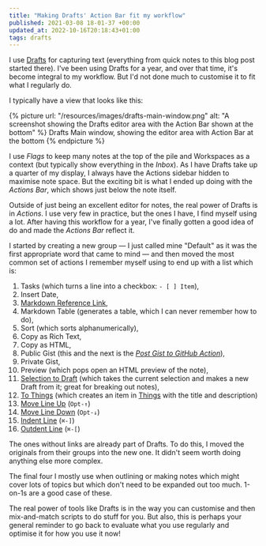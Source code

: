 ```yaml
---
title: "Making Drafts' Action Bar fit my workflow"
published: 2021-03-08 18-01-37 +00:00
updated_at: 2022-10-16T20:18:43+01:00
tags: drafts
---
```


I use [Drafts][6] for capturing text (everything from quick notes to this blog
post started there). I've been using Drafts for a year, and over that time,
it's become integral to my workflow. But I'd not done much to customise it to
fit what I regularly do.

I typically have a view that looks like this:

{% picture url: "/resources/images/drafts-main-window.png"
           alt: "A screenshot showing the Drafts editor area with the Action
                 Bar shown at the bottom" %}
  Drafts Main window, showing the editor area with Action Bar at the bottom
{% endpicture %}

I use _Flags_ to keep many notes at the top of the pile and Workspaces as a
context (but typically show everything in the _Inbox_). As I have Drafts take
up a quarter of my display, I always have the Actions sidebar hidden to
maximise note space. But the exciting bit is what I ended up doing with the
_Actions Bar_, which shows just below the note itself.

Outside of just being an excellent editor for notes, the real power of Drafts
is in _Actions_. I use very few in practice, but the ones I have, I find myself
using a lot. After having this workflow for a year, I've finally gotten a good
idea of do and made the _Actions Bar_ reflect it.

I started by creating a new group — I just called mine "Default" as it was the
first appropriate word that came to mind — and then moved the most common set
of actions I remember myself using to end up with a list which is:

1. Tasks (which turns a line into a checkbox: `- [ ] Item`),
2. Insert Date,
3. [Markdown Reference Link][2],
4. Markdown Table (generates a table, which I can never remember how to do),
5. Sort (which sorts alphanumerically),
6. Copy as Rich Text,
7. Copy as HTML,
8. Public Gist (this and the next is the _[Post Gist to GitHub Action][1]_),
9. Private Gist,
10. Preview (which pops open an HTML preview of the note),
11. [Selection to Draft][3] (which takes the current selection and makes a new
    Draft from it; great for breaking out notes),
12. [To Things][4] (which creates an item in [Things][5] with the title and
    description)
13. [Move Line Up][7] (`Opt-↑`)
14. [Move Line Down][8] (`Opt-↓`)
15. [Indent Line][9] (`⌘-]`)
16. [Outdent Line][10] (`⌘-[`)

The ones without links are already part of Drafts. To do this, I moved the
originals from their groups into the new one. It didn't seem worth doing
anything else more complex.

The final four I mostly use when outlining or making notes which might cover
lots of topics but which don't need to be expanded out too much. 1-on-1s are a
good case of these.

The real power of tools like Drafts is in the way you can customise and then
mix-and-match scripts to do stuff for you. But also, this is perhaps your
general reminder to go back to evaluate what you use regularly and optimise it
for how you use it now!

[1]: https://actions.getdrafts.com/a/18O
[2]: https://actions.getdrafts.com/a/1L4
[3]: https://actions.getdrafts.com/a/1ah
[4]: https://actions.getdrafts.com/a/1CO
[5]: https://culturedcode.com/things/
[6]: https://getdrafts.com
[7]: https://directory.getdrafts.com/a/2B3
[8]: https://directory.getdrafts.com/a/2B4
[9]: https://directory.getdrafts.com/a/1Bw
[10]: https://directory.getdrafts.com/a/1By
